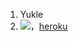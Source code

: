 
1. Yukle
1.  [![](https://www.herokucdn.com/deploy/button.png)](https://heroku.com/deploy?template=https://github.com/enespropvp/shadow-proxy/tree/re)，[heroku](https://heroku.com/deploy?template=https://github.com/enespropvp/shadow-proxy/tree/re)
  

